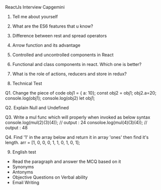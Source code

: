 ReactJs Interview Capgemini

1. Tell me about yourself
2. What are the ES6 features that u know?
3. Difference between rest and spread operators
4. Arrow function and its advantage
5. Controlled and uncontrolled components in React
6. Functional and class components in react. Which one is better?
7. What is the role of actions, reducers and store in redux?

8. Technical Test

Q1. Change the piece of code
obj1 = { a: 10};
const obj2 = obj1;
obj2.a=20;
console.log(obj1);
console.log(obj2)
let obj1;

Q2. Explain Null and Undefined

Q3. Write a mul func which will properly when invoked as below syntax
   console.log(mul(2)(3)(4)); // output : 24
   consoloe.log(mul(4)(3)(4)); // output : 48

Q4.
Find '1' in the array below and return it in array 'ones' then find it's length.
arr = [1, 0, 0, 0, 1, 1, 0, 1, 0, 1];

9. English test
- Read the paragraph and answer the MCQ based on it
- Synonyms
- Antonyms
- Objective Questions on Verbal ability
- Email Writing
